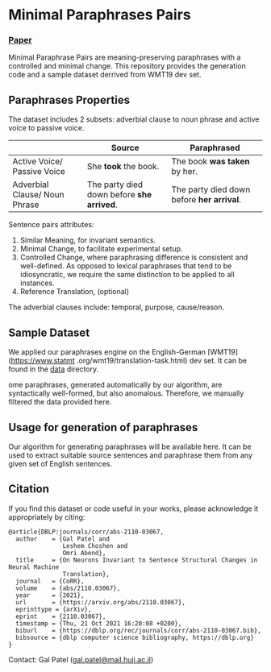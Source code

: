 # Minimal Paraphrases Pairs
### [Paper](https://arxiv.org/abs/2110.03067)

Minimal Paraphrase Pairs are meaning-preserving paraphrases with a controlled and minimal change.
This repository provides the generation code and a sample dataset derrived from WMT19 dev set.


## Paraphrases Properties
The dataset includes 2 subsets: adverbial clause to noun phrase and active voice to passive voice.

|                               | Source                                      | Paraphrased                                 |
|-------------------------------|---------------------------------------------|---------------------------------------------|
| Active Voice/ Passive Voice   | She **took** the book.                      | The book **was taken** by her.              |
| Adverbial Clause/ Noun Phrase | The party died down before **she arrived**. | The party died down before **her arrival**. |

Sentence pairs attributes:
1. Similar Meaning, for invariant semantics.
2. Minimal Change, to facilitate experimental setup.
3. Controlled Change, where paraphrasing difference is consistent and well-defined. As opposed to 
lexical paraphrases that tend to be idiosyncratic, we require the same distinction to be applied to all instances.
4. Reference Translation, (optional)

The adverbial clauses include: temporal, purpose, cause/reason.

## Sample Dataset
We applied our paraphrases engine on the English-German [WMT19](https://www.statmt
.org/wmt19/translation-task.html) dev set. It can be found in the [data](data) directory.

ome paraphrases, generated automatically by our algorithm, are syntactically well-formed, but also 
anomalous. Therefore, we manually filtered the data provided here.

## Usage for generation of paraphrases
Our algorithm for generating paraphrases will be available here. It can be used to extract 
suitable source sentences and paraphrase them from any given set of English sentences.

## Citation

If you find this dataset or code useful in your works, please acknowledge it
appropriately by citing:

```
@article{DBLP:journals/corr/abs-2110-03067,
  author    = {Gal Patel and
               Leshem Choshen and
               Omri Abend},
  title     = {On Neurons Invariant to Sentence Structural Changes in Neural Machine
               Translation},
  journal   = {CoRR},
  volume    = {abs/2110.03067},
  year      = {2021},
  url       = {https://arxiv.org/abs/2110.03067},
  eprinttype = {arXiv},
  eprint    = {2110.03067},
  timestamp = {Thu, 21 Oct 2021 16:20:08 +0200},
  biburl    = {https://dblp.org/rec/journals/corr/abs-2110-03067.bib},
  bibsource = {dblp computer science bibliography, https://dblp.org}
}
```

Contact: Gal Patel (gal.patel@mail.huji.ac.il)
